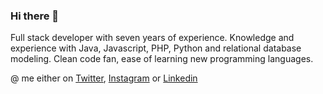 ### Hi there 👋

Full stack developer with seven years of experience. Knowledge and experience with Java, Javascript, PHP, Python and relational database modeling. Clean code fan, ease of learning new programming languages.



@ me either on [Twitter](https://twitter.com/jefponte), [Instagram](https://instagram.com/jefponte) or [Linkedin](https://linkedin.com/in/jefponte) 
